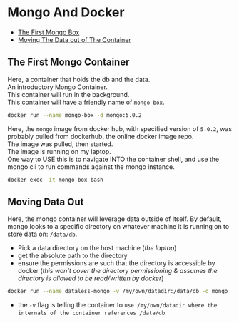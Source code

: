 # Mongo And Docker

- [The First Mongo Box](#the-first-mongo-container)
- [Moving The Data out of The Container](#moving-data-out)

## The First Mongo Container

Here, a container that holds the db and the data.  
An introductory Mongo Container.  
This container will run in the background.  
This container will have a friendly name of `mongo-box`.

```bash
docker run --name mongo-box -d mongo:5.0.2
```

Here, the `mongo` image from docker hub, with specified version of `5.0.2`, was probably pulled from dockerhub, the online docker image repo.  
The image was pulled, then started.  
The image is running on my laptop.  
One way to USE this is to navigate INTO the container shell, and use the mongo cli to run commands against the mongo instance.

```bash
docker exec -it mongo-box bash
```

## Moving Data Out

Here, the mongo container will leverage data outside of itself.
By default, mongo looks to a specific directory on whatever machine it is running on to store data on: `/data/db`.

- Pick a data directory on the host machine (_the laptop_)
- get the absolute path to the directory
- ensure the permissions are such that the directory is accessible by docker (_this won't cover the directory permissioning & assumes the directory is allowed to be read/written by docker_)

```bash
docker run --name dataless-mongo -v /my/own/datadir:/data/db -d mongo
```

- the `-v` flag is telling the container to `use /my/own/datadir where the internals of the container references /data/db`.
